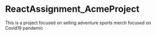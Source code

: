 # ReactAssignment_AcmeProject
This is a project focused on selling adventure sports merch focused on Covid19 pandemic

